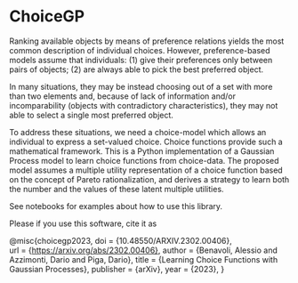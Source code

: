 # ChoiceGP

Ranking available objects  by means of preference relations yields the most common description of individual choices. However, preference-based models assume that individuals: (1) give their preferences only between pairs of objects; (2) are always able to pick  the best preferred object.

In many situations, they may be instead choosing out of a set with more than two elements and, because of lack of information and/or incomparability (objects with  contradictory characteristics), they may not able to select a single most preferred object.  

To address these situations, we need a choice-model which allows an individual to express a set-valued choice. Choice functions provide such a mathematical framework. This is a Python implementation of a Gaussian Process model to learn choice functions from choice-data. The proposed model assumes a multiple utility representation of a choice function based on the concept of Pareto rationalization, and derives a strategy to learn both the number and the values of these latent multiple utilities.

See notebooks for examples about how to use this library.

Please if you use this software, cite it as

@misc{choicegp2023,
  doi = {10.48550/ARXIV.2302.00406},  
  url = {https://arxiv.org/abs/2302.00406},
    author = {Benavoli, Alessio and Azzimonti, Dario and Piga, Dario},
  title = {Learning Choice Functions with Gaussian Processes},
    publisher = {arXiv},
    year = {2023},
}

